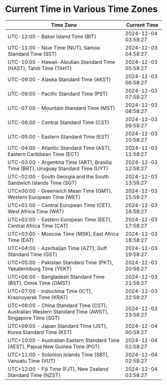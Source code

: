 # Current Time in Various Time Zones

| Time Zone | Current Time |
|-----------|--------------|
| UTC-12:00 - Baker Island Time (BIT) | 2024-12-04 03:58:27 |
| UTC-11:00 - Niue Time (NUT), Samoa Standard Time (SST) | 2024-12-03 04:58:27 |
| UTC-10:00 - Hawaii-Aleutian Standard Time (HAST), Tahiti Time (TAHT) | 2024-12-03 05:58:27 |
| UTC-09:00 - Alaska Standard Time (AKST) | 2024-12-03 06:58:27 |
| UTC-08:00 - Pacific Standard Time (PST) | 2024-12-03 07:58:27 |
| UTC-07:00 - Mountain Standard Time (MST) | 2024-12-03 08:58:27 |
| UTC-06:00 - Central Standard Time (CST) | 2024-12-03 09:58:27 |
| UTC-05:00 - Eastern Standard Time (EST) | 2024-12-03 10:58:27 |
| UTC-04:00 - Atlantic Standard Time (AST), Eastern Caribbean Time (ECT) | 2024-12-03 11:58:27 |
| UTC-03:00 - Argentina Time (ART), Brasília Time (BRT), Uruguay Standard Time (UYT) | 2024-12-03 12:58:27 |
| UTC-02:00 - South Georgia and the South Sandwich Islands Time (SGT) | 2024-12-03 13:58:27 |
| UTC±00:00 - Greenwich Mean Time (GMT), Western European Time (WET) | 2024-12-03 15:58:27 |
| UTC+01:00 - Central European Time (CET), West Africa Time (WAT) | 2024-12-03 16:58:27 |
| UTC+02:00 - Eastern European Time (EET), Central Africa Time (CAT) | 2024-12-03 17:58:27 |
| UTC+03:00 - Moscow Time (MSK), East Africa Time (EAT) | 2024-12-03 18:58:27 |
| UTC+04:00 - Azerbaijan Time (AZT), Gulf Standard Time (GST) | 2024-12-03 19:58:27 |
| UTC+05:00 - Pakistan Standard Time (PKT), Yekaterinburg Time (YEKT) | 2024-12-03 20:58:27 |
| UTC+06:00 - Bangladesh Standard Time (BST), Omsk Time (OMST) | 2024-12-03 21:58:27 |
| UTC+07:00 - Indochina Time (ICT), Krasnoyarsk Time (KRAT) | 2024-12-03 22:58:27 |
| UTC+08:00 - China Standard Time (CST), Australian Western Standard Time (AWST), Singapore Time (SGT) | 2024-12-03 23:58:27 |
| UTC+09:00 - Japan Standard Time (JST), Korea Standard Time (KST) | 2024-12-04 00:58:27 |
| UTC+10:00 - Australian Eastern Standard Time (AEST), Papua New Guinea Time (PGT) | 2024-12-04 02:58:27 |
| UTC+11:00 - Solomon Islands Time (SBT), Vanuatu Time (VUT) | 2024-12-04 02:58:27 |
| UTC+12:00 - Fiji Time (FJT), New Zealand Standard Time (NZST) | 2024-12-04 03:58:27 |
